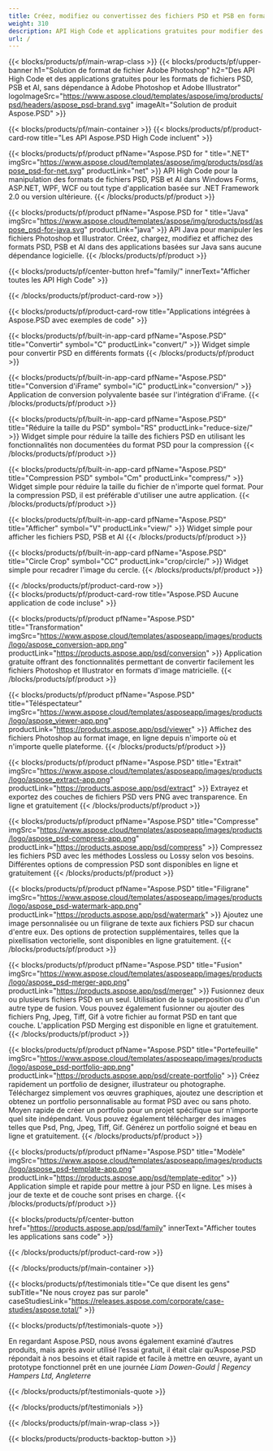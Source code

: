 ```yaml
---
title: Créez, modifiez ou convertissez des fichiers PSD et PSB en formats PDF et image
weight: 310
description: API High Code et applications gratuites pour modifier des fichiers Photoshop. Possibilité de mettre à jour les propriétés de la couche, d'ajouter des filigranes, de faire pivoter l'échelle, de changer de recadrage, de dithering, de conversion raster.
url: /
---
```


{{< blocks/products/pf/main-wrap-class >}}
{{< blocks/products/pf/upper-banner h1="Solution de format de fichier Adobe Photoshop" h2="Des API High Code et des applications gratuites pour les formats de fichiers PSD, PSB et AI, sans dépendance à Adobe Photoshop et Adobe Illustrator" logoImageSrc="https://www.aspose.cloud/templates/aspose/img/products/psd/headers/aspose_psd-brand.svg" imageAlt="Solution de produit Aspose.PSD" >}}

{{< blocks/products/pf/main-container >}}
{{< blocks/products/pf/product-card-row title="Les API Aspose.PSD High Code incluent" >}}

{{< blocks/products/pf/product pfName="Aspose.PSD for " title=".NET" imgSrc="https://www.aspose.cloud/templates/aspose/img/products/psd/aspose_psd-for-net.svg" productLink="net" >}}
API High Code pour la manipulation des formats de fichiers PSD, PSB et AI dans Windows Forms, ASP.NET, WPF, WCF ou tout type d'application basée sur .NET Framework 2.0 ou version ultérieure.
{{< /blocks/products/pf/product >}}

{{< blocks/products/pf/product pfName="Aspose.PSD for " title="Java" imgSrc="https://www.aspose.cloud/templates/aspose/img/products/psd/aspose_psd-for-java.svg" productLink="java" >}}
API Java pour manipuler les fichiers Photoshop et Illustrator. Créez, chargez, modifiez et affichez des formats PSD, PSB et AI dans des applications basées sur Java sans aucune dépendance logicielle.
{{< /blocks/products/pf/product >}}

{{< blocks/products/pf/center-button href="family/" innerText="Afficher toutes les API High Code" >}}

{{< /blocks/products/pf/product-card-row >}}

{{< blocks/products/pf/product-card-row title="Applications intégrées à Aspose.PSD avec exemples de code" >}}

{{< blocks/products/pf/built-in-app-card pfName="Aspose.PSD" title="Convertir" symbol="C" productLink="convert/" >}}
Widget simple pour convertir PSD en différents formats
{{< /blocks/products/pf/product >}}

{{< blocks/products/pf/built-in-app-card pfName="Aspose.PSD" title="Conversion d'iFrame" symbol="iC" productLink="conversion/" >}}
Application de conversion polyvalente basée sur l'intégration d'iFrame.
{{< /blocks/products/pf/product >}}

{{< blocks/products/pf/built-in-app-card pfName="Aspose.PSD" title="Réduire la taille du PSD" symbol="RS" productLink="reduce-size/" >}}
Widget simple pour réduire la taille des fichiers PSD en utilisant les fonctionnalités non documentées du format PSD pour la compression
{{< /blocks/products/pf/product >}}

{{< blocks/products/pf/built-in-app-card pfName="Aspose.PSD" title="Compression PSD" symbol="Cm" productLink="compress/" >}}
Widget simple pour réduire la taille du fichier de n'importe quel format. Pour la compression PSD, il est préférable d'utiliser une autre application.
{{< /blocks/products/pf/product >}}

{{< blocks/products/pf/built-in-app-card pfName="Aspose.PSD" title="Afficher" symbol="V" productLink="view/" >}}
Widget simple pour afficher les fichiers PSD, PSB et AI
{{< /blocks/products/pf/product >}}

{{< blocks/products/pf/built-in-app-card pfName="Aspose.PSD" title="Circle Crop" symbol="CC" productLink="crop/circle/" >}}
Widget simple pour recadrer l'image du cercle.
{{< /blocks/products/pf/product >}}
									
{{< /blocks/products/pf/product-card-row >}}										   
{{< blocks/products/pf/product-card-row title="Aspose.PSD Aucune application de code incluse" >}}

{{< blocks/products/pf/product pfName="Aspose.PSD" title="Transformation" imgSrc="https://www.aspose.cloud/templates/asposeapp/images/products/logo/aspose_conversion-app.png" productLink="https://products.aspose.app/psd/conversion" >}}
Application gratuite offrant des fonctionnalités permettant de convertir facilement les fichiers Photoshop et Illustrator en formats d'image matricielle.
{{< /blocks/products/pf/product >}}

{{< blocks/products/pf/product pfName="Aspose.PSD" title="Téléspectateur" imgSrc="https://www.aspose.cloud/templates/asposeapp/images/products/logo/aspose_viewer-app.png" productLink="https://products.aspose.app/psd/viewer" >}}
Affichez des fichiers Photoshop au format image, en ligne depuis n'importe où et n'importe quelle plateforme.
{{< /blocks/products/pf/product >}}

{{< blocks/products/pf/product pfName="Aspose.PSD" title="Extrait" imgSrc="https://www.aspose.cloud/templates/asposeapp/images/products/logo/aspose_extract-app.png" productLink="https://products.aspose.app/psd/extract" >}}
Extrayez et exportez des couches de fichiers PSD vers PNG avec transparence. En ligne et gratuitement
{{< /blocks/products/pf/product >}}

{{< blocks/products/pf/product pfName="Aspose.PSD" title="Compresse" imgSrc="https://www.aspose.cloud/templates/asposeapp/images/products/logo/aspose_psd-compress-app.png" productLink="https://products.aspose.app/psd/compress" >}}
Compressez les fichiers PSD avec les méthodes Lossless ou Lossy selon vos besoins. Différentes options de compression PSD sont disponibles en ligne et gratuitement
{{< /blocks/products/pf/product >}}

{{< blocks/products/pf/product pfName="Aspose.PSD" title="Filigrane" imgSrc="https://www.aspose.cloud/templates/asposeapp/images/products/logo/aspose_psd-watermark-app.png" productLink="https://products.aspose.app/psd/watermark" >}}
Ajoutez une image personnalisée ou un filigrane de texte aux fichiers PSD sur chacun d'entre eux. Des options de protection supplémentaires, telles que la pixellisation vectorielle, sont disponibles en ligne gratuitement.
{{< /blocks/products/pf/product >}}

{{< blocks/products/pf/product pfName="Aspose.PSD" title="Fusion" imgSrc="https://www.aspose.cloud/templates/asposeapp/images/products/logo/aspose_psd-merger-app.png" productLink="https://products.aspose.app/psd/merger" >}}
Fusionnez deux ou plusieurs fichiers PSD en un seul. Utilisation de la superposition ou d'un autre type de fusion. Vous pouvez également fusionner ou ajouter des fichiers Png, Jpeg, Tiff, Gif à votre fichier au format PSD en tant que couche. L'application PSD Merging est disponible en ligne et gratuitement.
{{< /blocks/products/pf/product >}}

{{< blocks/products/pf/product pfName="Aspose.PSD" title="Portefeuille" imgSrc="https://www.aspose.cloud/templates/asposeapp/images/products/logo/aspose_psd-portfolio-app.png" productLink="https://products.aspose.app/psd/create-portfolio" >}}
Créez rapidement un portfolio de designer, illustrateur ou photographe. Téléchargez simplement vos œuvres graphiques, ajoutez une description et obtenez un portfolio personnalisable au format PSD avec ou sans photo. Moyen rapide de créer un portfolio pour un projet spécifique sur n'importe quel site indépendant. Vous pouvez également télécharger des images telles que Psd, Png, Jpeg, Tiff, Gif. Générez un portfolio soigné et beau en ligne et gratuitement.
{{< /blocks/products/pf/product >}}

{{< blocks/products/pf/product pfName="Aspose.PSD" title="Modèle" imgSrc="https://www.aspose.cloud/templates/asposeapp/images/products/logo/aspose_psd-template-app.png" productLink="https://products.aspose.app/psd/template-editor" >}}
Application simple et rapide pour mettre à jour PSD en ligne. Les mises à jour de texte et de couche sont prises en charge.
{{< /blocks/products/pf/product >}}

{{< blocks/products/pf/center-button href="https://products.aspose.app/psd/family" innerText="Afficher toutes les applications sans code" >}}

{{< /blocks/products/pf/product-card-row >}}

{{< /blocks/products/pf/main-container >}}

{{< blocks/products/pf/testimonials title="Ce que disent les gens" subTitle="Ne nous croyez pas sur parole" caseStudiesLink="https://releases.aspose.com/corporate/case-studies/aspose.total/" >}}

{{< blocks/products/pf/testimonials-quote >}}
<p class="first">
 En regardant Aspose.PSD, nous avons également examiné d’autres produits, mais après avoir utilisé l’essai gratuit, il était clair qu’Aspose.PSD répondait à nos besoins et était rapide et facile à mettre en œuvre, ayant un prototype fonctionnel prêt en une journée
 <em>
  Liam Dowen-Gould | Regency Hampers Ltd, Angleterre
 </em>
</p>

{{< /blocks/products/pf/testimonials-quote >}}

{{< /blocks/products/pf/testimonials >}}

{{< /blocks/products/pf/main-wrap-class >}}

{{< blocks/products/products-backtop-button >}}
